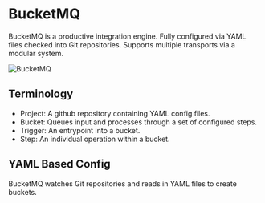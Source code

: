 # BucketMQ
BucketMQ is a productive integration engine.
Fully configured via YAML files checked into Git repositories.
Supports multiple transports via a modular system.

![BucketMQ](https://media.giphy.com/media/PJnZwj2O7LKHC/giphy.gif)

## Terminology
- Project: A github repository containing YAML config files.
- Bucket: Queues input and processes through a set of configured steps.
- Trigger: An entrypoint into a bucket.
- Step: An individual operation within a bucket.

## YAML Based Config
BucketMQ watches Git repositories and reads in YAML files to create buckets.

